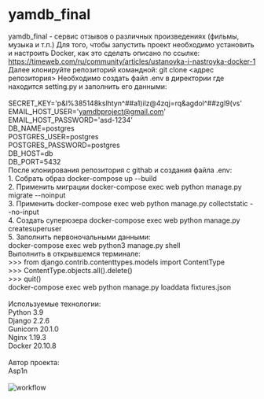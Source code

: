 # yamdb_final
yamdb_final - сервис отзывов о различных произведениях (фильмы, музыка и т.п.)
Для того, чтобы запустить проект необходимо установить и настроить Docker, как это сделать описано по ссылке: <br>https://timeweb.com/ru/community/articles/ustanovka-i-nastroyka-docker-1
Далее клонируйте репозиторий командной: git clone <адрес репозитория>
Необходимо создать файл .env в директории где находится setting.py и заполнить его данными:
    <br>
    <br>SECRET_KEY='p&l%385148kslhtyn^##a1)ilz@4zqj=rq&agdol^##zgl9(vs'
    <br>EMAIL_HOST_USER='yamdbproject@gmail.com'
    <br>EMAIL_HOST_PASSWORD='asd-1234'
    <br>DB_NAME=postgres
    <br>POSTGRES_USER=postgres
    <br>POSTGRES_PASSWORD=postgres
    <br>DB_HOST=db
    <br>DB_PORT=5432
    <br> 
После клонирования репозитория с githab и создания файла .env:
    <br>1. Собрать образ docker-compose up --build
    <br>2. Применить миграции docker-compose exec web python manage.py migrate --noinput
    <br>3. Применить docker-compose exec web python manage.py collectstatic --no-input
    <br>4. Создать суперюзера docker-compose exec web python manage.py createsuperuser
    <br>5. Заполнить первоночальными данными:
    <br>docker-compose exec web python3 manage.py shell  
    Выполнить в открывшемся терминале:
    <br>>>> from django.contrib.contenttypes.models import ContentType
    <br>>>> ContentType.objects.all().delete()
    <br>>>> quit()
    <br>docker-compose exec web python manage.py loaddata fixtures.json
    <br>
    <br>Используемые технологии:
    <br>Python 3.9
    <br>Django 2.2.6
    <br>Gunicorn 20.1.0
    <br>Nginx 1.19.3
    <br>Docker 20.10.8
    <br>
    <br> Автор проекта:
    <br> Asp1n
    <br>
    <br> ![workflow](https://github.com/asp1n/yamdb_final/actions/workflows/yamdb_workflow.yml/badge.svg)
